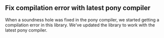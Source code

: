 ## Fix compilation error with latest pony compiler

When a soundness hole was fixed in the pony compiler, we started getting a compilation error in this library. We've updated the library to work with the latest pony compiler.

